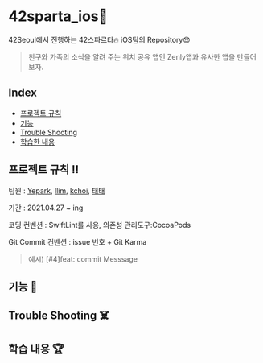 # 42sparta_ios📱
42Seoul에서 진행하는 42스파르타🔥 iOS팀의 Repository😎

> 친구와 가족의 소식을 알려 주는 위치 공유 앱인 Zenly앱과 유사한 앱을 만들어보자.

## Index
* [프로젝트 규칙](#프로젝트-규칙) 
* [기능](#기능)
* [Trouble Shooting](#trouble-shooting)
* [학습한 내용](#학습한-내용)


## 프로젝트 규칙 ‼️

팀원 : [Yepark](https://github.com/poisonF2), [llim](https://github.com/lina0322), [kchoi](https://github.com/choikanghun), [태태](https://github.com/uuu1101)  

기간 : 2021.04.27 ~ ing 

코딩 컨벤션 : SwiftLint를 사용, 의존성 관리도구:CocoaPods  

Git Commit 컨벤션 : issue 번호 + Git Karma 
> 예시) [#4]feat: commit Messsage 

## 기능 🚀

## Trouble Shooting ☠️

## 학습 내용 🏆

